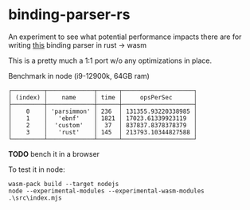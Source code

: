 # binding-parser-rs

An experiment to see what potential performance impacts there are for writing [this](https://github.com/player-ui/player/blob/main/core/binding-grammar/src/custom/index.ts) binding parser in rust -> wasm

This is a pretty much a 1:1 port w/o any optimizations in place.

Benchmark in node (i9-12900k, 64GB ram)

```
┌─────────┬─────────────┬──────┬────────────────────┐
│ (index) │    name     │ time │     opsPerSec      │
├─────────┼─────────────┼──────┼────────────────────┤
│    0    │ 'parsimmon' │ 236  │ 131355.93220338985 │
│    1    │   'ebnf'    │ 1821 │ 17023.61339923119  │
│    2    │  'custom'   │  37  │ 837837.8378378379  │
│    3    │   'rust'    │ 145  │ 213793.10344827588 │
└─────────┴─────────────┴──────┴────────────────────┘
```

**TODO** bench it in a browser

To test it in node:

```
wasm-pack build --target nodejs
node --experimental-modules --experimental-wasm-modules  .\src\index.mjs
```
